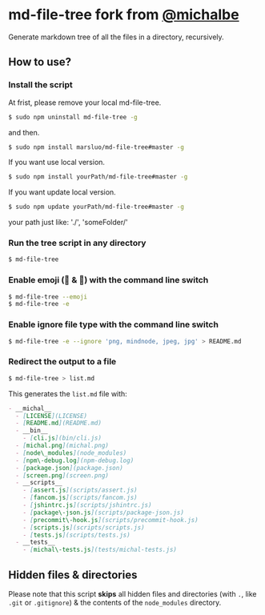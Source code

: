 # md-file-tree fork from [@michalbe](http://github.com/michalbe)

Generate markdown tree of all the files in a directory, recursively.

## How to use?

### Install the script

At frist, please remove your local md-file-tree. 

```bash
$ sudo npm uninstall md-file-tree -g
```

and then.

```bash
$ sudo npm install marsluo/md-file-tree#master -g
```

If you want use local version.
```bash
$ sudo npm install yourPath/md-file-tree#master -g
```

If you want update local version.
```bash
$ sudo npm update yourPath/md-file-tree#master -g
```

your path just like: './', 'someFolder/'

### Run the tree script in any directory

```bash
$ md-file-tree
```

### Enable emoji (📂 & 📄) with the command line switch

```bash
$ md-file-tree --emoji
$ md-file-tree -e
```

### Enable ignore file type with the command line switch

```bash
$ md-file-tree -e --ignore 'png, mindnode, jpeg, jpg' > README.md
```

### Redirect the output to a file

```bash
$ md-file-tree > list.md
```

This generates the `list.md` file with:

```markdown
- __michal__
  - [LICENSE](LICENSE)
  - [README.md](README.md)
  - __bin__
    - [cli.js](bin/cli.js)
  - [michal.png](michal.png)
  - [node\_modules](node_modules)
  - [npm\-debug.log](npm-debug.log)
  - [package.json](package.json)
  - [screen.png](screen.png)
  - __scripts__
    - [assert.js](scripts/assert.js)
    - [fancom.js](scripts/fancom.js)
    - [jshintrc.js](scripts/jshintrc.js)
    - [package\-json.js](scripts/package-json.js)
    - [precommit\-hook.js](scripts/precommit-hook.js)
    - [scripts.js](scripts/scripts.js)
    - [tests.js](scripts/tests.js)
  - __tests__
    - [michal\-tests.js](tests/michal-tests.js)
```

## Hidden files & directories

Please note that this script __skips__ all hidden files and directories (with `.`, like `.git` or `.gitignore`) &
 the contents of the `node_modules` directory.
